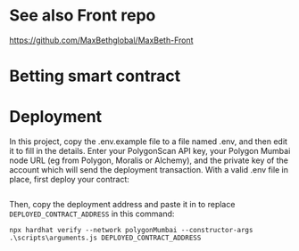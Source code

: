 # See also Front repo
https://github.com/MaxBethglobal/MaxBeth-Front

# Betting smart contract

# Deployment
In this project, copy the .env.example file to a file named .env, and then edit it to fill in the details. Enter your PolygonScan API key, your Polygon Mumbai node URL (eg from Polygon, Moralis or Alchemy), and the private key of the account which will send the deployment transaction. With a valid .env file in place, first deploy your contract:

```shell

```

Then, copy the deployment address and paste it in to replace `DEPLOYED_CONTRACT_ADDRESS` in this command:

```shell
npx hardhat verify --network polygonMumbai --constructor-args .\scripts\arguments.js DEPLOYED_CONTRACT_ADDRESS
```
